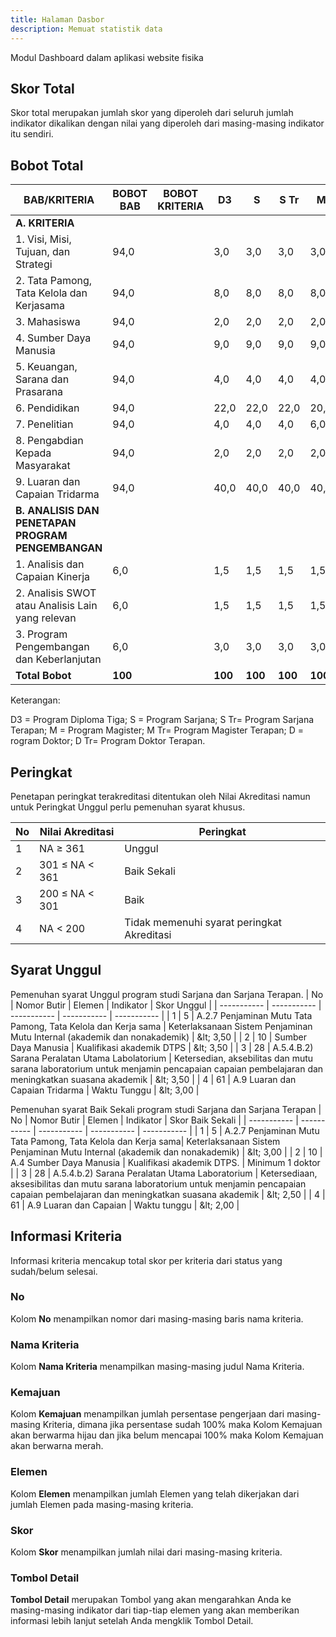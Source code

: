 ```yaml
---
title: Halaman Dasbor
description: Memuat statistik data
---
```


Modul Dashboard dalam aplikasi website fisika

## Skor Total
Skor total merupakan jumlah skor yang diperoleh dari seluruh jumlah indikator dikalikan dengan nilai yang diperoleh dari masing-masing indikator itu sendiri. 
## Bobot Total

| BAB/KRITERIA | BOBOT BAB | BOBOT KRITERIA | D3 | S | S Tr | M | M Tr | D | D Tr |
| ----------- | ----------- | ----------- |  ----------- | ----------- | ----------- | ----------- |  ----------- | ----------- | ----------- |
| **A. KRITERIA** | | | | | | |
| 1. Visi, Misi, Tujuan, dan Strategi | 94,0 | | 3,0 | 3,0 | 3,0 | 3,0 | 3,0 | 3,0 | 3,0 |
| 2. Tata Pamong, Tata Kelola dan Kerjasama | 94,0 | | 8,0 | 8,0 | 8,0 | 8,0 | 8,0 | 8,0 | 8,0 |
| 3. Mahasiswa | 94,0 | | 2,0 | 2,0 | 2,0 | 2,0 | 2,0 | 2,0 | 2,0 |
| 4. Sumber Daya Manusia | 94,0 | | 9,0 | 9,0 | 9,0 | 9,0 | 9,0 | 9,0 | 9,0 |
| 5. Keuangan, Sarana dan Prasarana | 94,0 | | 4,0 | 4,0 | 4,0 | 4,0 | 4,0 | 4,0 | 4,0 | 
| 6. Pendidikan | 94,0 | | 22,0 | 22,0 | 22,0 | 20,0 | 20,0 | 18,0 | 18,0 |
| 7. Penelitian | 94,0 | | 4,0 | 4,0 | 4,0 | 6,0 | 6,0 | 8,0 | 8,0 |
| 8. Pengabdian Kepada Masyarakat | 94,0 | | 2,0 | 2,0 | 2,0 | 2,0 | 2,0 | 2,0 | 2,0 |
| 9. Luaran dan Capaian Tridarma | 94,0 | | 40,0 | 40,0 | 40,0 | 40,0 | 40,0 | 40,0 | 40,0 |
| **B. ANALISIS DAN PENETAPAN PROGRAM PENGEMBANGAN** |
| 1. Analisis dan Capaian Kinerja | 6,0 | | 1,5 |1,5 | 1,5 | 1,5 | 1,5 | 1,5 | 1,5 |
| 2. Analisis SWOT atau Analisis Lain yang relevan | 6,0 | | 1,5 | 1,5 | 1,5 | 1,5 | 1,5 | 1,5 | 1,5 |
| 3. Program Pengembangan dan Keberlanjutan | 6,0 | | 3,0 | 3,0 | 3,0 | 3,0 | 3,0 | 3,0 | 3,0 |
| **Total Bobot** | **100** | | **100** | **100** | **100** | **100** | **100** | **100** | **100** |

Keterangan:

D3 = Program Diploma Tiga; S = Program Sarjana; S Tr= Program Sarjana Terapan; M = Program Magister; M Tr= Program Magister Terapan; D = rogram Doktor; D Tr= Program Doktor Terapan.

## Peringkat
Penetapan peringkat terakreditasi ditentukan oleh Nilai Akreditasi namun untuk Peringkat Unggul perlu pemenuhan syarat khusus.

| No | Nilai Akreditasi | Peringkat |
| ----------- | ----------- | ----------- |
| 1 | NA ≥ 361 | Unggul |
| 2 | 301 ≤ NA < 361 | Baik Sekali |
| 3 | 200 ≤ NA < 301| Baik |
| 4 | NA < 200| Tidak memenuhi syarat peringkat Akreditasi |

## Syarat Unggul
Pemenuhan syarat Unggul program studi Sarjana dan Sarjana Terapan.
| No | Nomor Butir | Elemen | Indikator | Skor Unggul |
| ----------- | ----------- | ----------- | ----------- | ----------- |
| 1 | 5 | A.2.7 Penjaminan Mutu Tata Pamong, Tata Kelola dan Kerja sama | Keterlaksanaan Sistem Penjaminan Mutu Internal (akademik dan nonakademik) | &amp;lt; 3,50 |
| 2 | 10 | Sumber Daya Manusia | Kualifikasi akademik DTPS | &amp;lt; 3,50 |
| 3 | 28 | A.5.4.B.2)  Sarana Peralatan Utama Labolatorium | Ketersedian, aksebilitas dan mutu sarana laboratorium untuk menjamin pencapaian capaian pembelajaran dan meningkatkan suasana akademik | &amp;lt; 3,50 | 
| 4 |  61 |  A.9 Luaran dan Capaian Tridarma | Waktu Tunggu | &amp;lt; 3,00 |

Pemenuhan syarat Baik Sekali program studi Sarjana dan Sarjana Terapan
| No | Nomor Butir | Elemen | Indikator | Skor Baik Sekali |
| ----------- | ----------- | ----------- | ----------- | ----------- |
| 1 | 5 | A.2.7 Penjaminan Mutu Tata Pamong, Tata Kelola dan Kerja sama| Keterlaksanaan Sistem Penjaminan Mutu Internal (akademik dan nonakademik) | &amp;lt; 3,00 |
| 2 | 10 | A.4 Sumber Daya Manusia | Kualifikasi akademik DTPS. | Minimum 1 doktor |
| 3 | 28 | A.5.4.b.2) Sarana Peralatan Utama Laboratorium | Ketersediaan, aksesibilitas dan mutu sarana laboratorium untuk menjamin pencapaian capaian pembelajaran dan meningkatkan suasana akademik |  &amp;lt; 2,50 |
| 4 | 61 | A.9 Luaran dan Capaian | Waktu tunggu | &amp;lt; 2,00  |

## Informasi Kriteria
Informasi kriteria mencakup total skor per kriteria dari status yang sudah/belum selesai. 

### No
Kolom **No** menampilkan nomor dari masing-masing baris nama kriteria.

### Nama Kriteria
Kolom **Nama Kriteria** menampilkan masing-masing judul Nama Kriteria.

### Kemajuan
Kolom **Kemajuan** menampilkan jumlah persentase pengerjaan dari masing-masing Kriteria, dimana jika persentase sudah 100% maka Kolom Kemajuan akan berwarma hijau dan jika belum mencapai 100% maka Kolom Kemajuan akan berwarna merah.

### Elemen
Kolom **Elemen** menampilkan jumlah Elemen yang telah dikerjakan dari jumlah Elemen pada masing-masing kriteria.

### Skor
Kolom **Skor** menampilkan jumlah nilai dari masing-masing kriteria.

### Tombol Detail
**Tombol Detail** merupakan Tombol yang akan mengarahkan Anda ke masing-masing indikator dari tiap-tiap elemen yang akan memberikan informasi lebih lanjut setelah Anda mengklik Tombol Detail.
